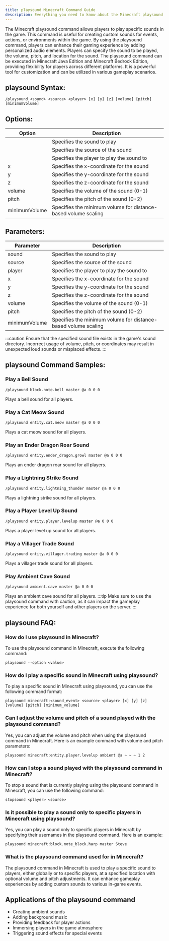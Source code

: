 ```yaml
---
title: playsound Minecraft Command Guide
description: Everything you need to know about the Minecraft playsound command, including syntax, usage, and examples.
---
```


The Minecraft playsound command allows players to play specific sounds in the game. This command is useful for creating custom sounds for events, actions, or environments within the game. By using the playsound command, players can enhance their gaming experience by adding personalized audio elements. Players can specify the sound to be played, the volume, pitch, and location for the sound. The playsound command can be executed in Minecraft Java Edition and Minecraft Bedrock Edition, providing flexibility for players across different platforms. It is a powerful tool for customization and can be utilized in various gameplay scenarios.
## playsound Syntax:
```console
/playsound <sound> <source> <player> [x] [y] [z] [volume] [pitch] [minimumVolume]
```

## Options:
| Option | Description                             |
|--------|-----------------------------------------|
| <sound>| Specifies the sound to play             |
| <source>| Specifies the source of the sound        |
| <player>| Specifies the player to play the sound to|
| x      | Specifies the x-coordinate for the sound|
| y      | Specifies the y-coordinate for the sound|
| z      | Specifies the z-coordinate for the sound|
| volume | Specifies the volume of the sound (0-1) |
| pitch  | Specifies the pitch of the sound (0-2)  |
| minimumVolume | Specifies the minimum volume for distance-based volume scaling|

## Parameters:
| Parameter | Description                                    |
|-----------|------------------------------------------------|
| sound     | Specifies the sound to play                     |
| source    | Specifies the source of the sound               |
| player    | Specifies the player to play the sound to       |
| x         | Specifies the x-coordinate for the sound        |
| y         | Specifies the y-coordinate for the sound        |
| z         | Specifies the z-coordinate for the sound        |
| volume    | Specifies the volume of the sound (0-1)         |
| pitch     | Specifies the pitch of the sound (0-2)          |
| minimumVolume | Specifies the minimum volume for distance-based volume scaling |
  

:::caution
Ensure that the specified sound file exists in the game's sound directory. Incorrect usage of volume, pitch, or coordinates may result in unexpected loud sounds or misplaced effects.
:::
## playsound Command Samples:
### Play a Bell Sound
```console
/playsound block.note.bell master @a 0 0 0
```
Plays a bell sound for all players.

### Play a Cat Meow Sound
```console
/playsound entity.cat.meow master @a 0 0 0
```
Plays a cat meow sound for all players.

### Play an Ender Dragon Roar Sound
```console
/playsound entity.ender_dragon.growl master @a 0 0 0
```
Plays an ender dragon roar sound for all players.

### Play a Lightning Strike Sound
```console
/playsound entity.lightning_thunder master @a 0 0 0
```
Plays a lightning strike sound for all players.

### Play a Player Level Up Sound
```console
/playsound entity.player.levelup master @a 0 0 0
```
Plays a player level up sound for all players.

### Play a Villager Trade Sound
```console
/playsound entity.villager.trading master @a 0 0 0
```
Plays a villager trade sound for all players.

### Play Ambient Cave Sound
```console
/playsound ambient.cave master @a 0 0 0
```
Plays an ambient cave sound for all players.
:::tip
Make sure to use the playsound command with caution, as it can impact the gameplay experience for both yourself and other players on the server.
:::

## playsound FAQ:
### How do I use playsound in Minecraft?
To use the playsound command in Minecraft, execute the following command:
```console
playsound --option <value>
```

### How do I play a specific sound in Minecraft using playsound?
To play a specific sound in Minecraft using playsound, you can use the following command format:
```console
playsound minecraft:<sound_event> <source> <player> [x] [y] [z] [volume] [pitch] [minimum_volume]
```

### Can I adjust the volume and pitch of a sound played with the playsound command?
Yes, you can adjust the volume and pitch when using the playsound command in Minecraft. Here is an example command with volume and pitch parameters:
```console
playsound minecraft:entity.player.levelup ambient @a ~ ~ ~ 1 2
```

### How can I stop a sound played with the playsound command in Minecraft?
To stop a sound that is currently playing using the playsound command in Minecraft, you can use the following command:
```console
stopsound <player> <source>
```

### Is it possible to play a sound only to specific players in Minecraft using playsound?
Yes, you can play a sound only to specific players in Minecraft by specifying their usernames in the playsound command. Here is an example:
```console
playsound minecraft:block.note_block.harp master Steve
```

### What is the playsound command used for in Minecraft?
The playsound command in Minecraft is used to play a specific sound to players, either globally or to specific players, at a specified location with optional volume and pitch adjustments. It can enhance gameplay experiences by adding custom sounds to various in-game events.
## Applications of the playsound command
- Creating ambient sounds
- Adding background music
- Providing feedback for player actions
- Immersing players in the game atmosphere
- Triggering sound effects for special events